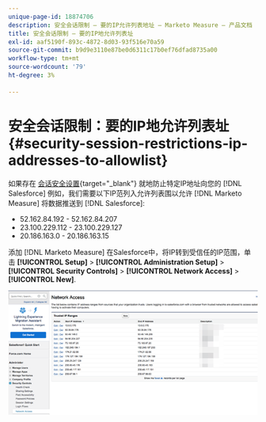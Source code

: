 ```yaml
---
unique-page-id: 18874706
description: 安全会话限制 — 要的IP允许列表地址 — Marketo Measure — 产品文档
title: 安全会话限制 — 要的IP地允许列表址
exl-id: aaf5190f-893c-4872-8d03-93f516e70a59
source-git-commit: b9d9e3110e87be0d6311c17b0ef76dfad8735a00
workflow-type: tm+mt
source-wordcount: '79'
ht-degree: 3%

---
```


# 安全会话限制：要的IP地允许列表址 {#security-session-restrictions-ip-addresses-to-allowlist}

如果存在 [会话安全设置](https://help.salesforce.com/articleView?id=admin_sessions.htm&amp;type=0){target="_blank"} 就地防止特定IP地址向您的 [!DNL Salesforce] 例如，我们需要以下IP范列入允许列表围以允许 [!DNL Marketo Measure] 将数据推送到 [!DNL Salesforce]:

* 52.162.84.192 - 52.162.84.207
* 23.100.229.112 - 23.100.229.127
* 20.186.163.0 - 20.186.163.15

添加 [!DNL Marketo Measure] 在Salesforce中，将IP转到受信任的IP范围，单击 **[!UICONTROL Setup]** > **[!UICONTROL Administration Setup]** > **[!UICONTROL Security Controls]** > **[!UICONTROL Network Access]** > **[!UICONTROL New]**.

![](assets/1.png)
